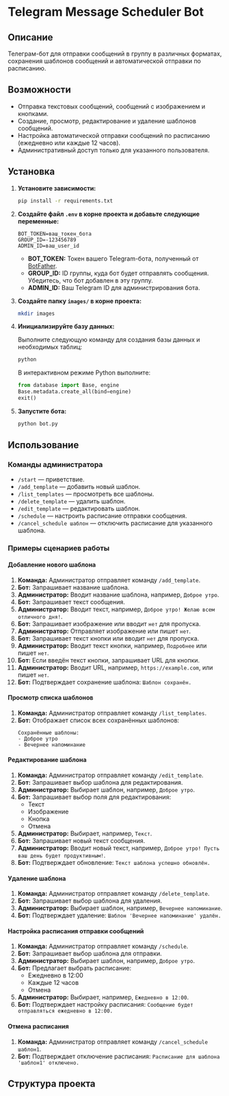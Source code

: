# Telegram Message Scheduler Bot

## Описание

Телеграм-бот для отправки сообщений в группу в различных форматах, сохранения шаблонов сообщений и автоматической отправки по расписанию.

## Возможности

- Отправка текстовых сообщений, сообщений с изображением и кнопками.
- Создание, просмотр, редактирование и удаление шаблонов сообщений.
- Настройка автоматической отправки сообщений по расписанию (ежедневно или каждые 12 часов).
- Административный доступ только для указанного пользователя.

## Установка



1. **Установите зависимости:**

    ```bash
    pip install -r requirements.txt
    ```

2. **Создайте файл `.env` в корне проекта и добавьте следующие переменные:**

    ```env
    BOT_TOKEN=ваш_токен_бота
    GROUP_ID=-123456789
    ADMIN_ID=ваш_user_id
    ```

    - **BOT_TOKEN:** Токен вашего Telegram-бота, полученный от [BotFather](https://t.me/BotFather).
    - **GROUP_ID:** ID группы, куда бот будет отправлять сообщения. Убедитесь, что бот добавлен в эту группу.
    - **ADMIN_ID:** Ваш Telegram ID для администрирования бота.

3. **Создайте папку `images/` в корне проекта:**

    ```bash
    mkdir images
    ```

4. **Инициализируйте базу данных:**

    Выполните следующую команду для создания базы данных и необходимых таблиц:

    ```bash
    python
    ```

    В интерактивном режиме Python выполните:

    ```python
    from database import Base, engine
    Base.metadata.create_all(bind=engine)
    exit()
    ```

5. **Запустите бота:**

    ```bash
    python bot.py
    ```

## Использование

### Команды администратора

- `/start` — приветствие.
- `/add_template` — добавить новый шаблон.
- `/list_templates` — просмотреть все шаблоны.
- `/delete_template` — удалить шаблон.
- `/edit_template` — редактировать шаблон.
- `/schedule` — настроить расписание отправки сообщения.
- `/cancel_schedule шаблон` — отключить расписание для указанного шаблона.

### Примеры сценариев работы

#### Добавление нового шаблона

1. **Команда:** Администратор отправляет команду `/add_template`.
2. **Бот:** Запрашивает название шаблона.
3. **Администратор:** Вводит название шаблона, например, `Доброе утро`.
4. **Бот:** Запрашивает текст сообщения.
5. **Администратор:** Вводит текст, например, `Доброе утро! Желаю всем отличного дня!`.
6. **Бот:** Запрашивает изображение или вводит `нет` для пропуска.
7. **Администратор:** Отправляет изображение или пишет `нет`.
8. **Бот:** Запрашивает текст кнопки или вводит `нет` для пропуска.
9. **Администратор:** Вводит текст кнопки, например, `Подробнее` или пишет `нет`.
10. **Бот:** Если введён текст кнопки, запрашивает URL для кнопки.
11. **Администратор:** Вводит URL, например, `https://example.com`, или пишет `нет`.
12. **Бот:** Подтверждает сохранение шаблона: `Шаблон сохранён.`

#### Просмотр списка шаблонов

1. **Команда:** Администратор отправляет команду `/list_templates`.
2. **Бот:** Отображает список всех сохранённых шаблонов:
    ```
    Сохранённые шаблоны:
    - Доброе утро
    - Вечернее напоминание
    ```

#### Редактирование шаблона

1. **Команда:** Администратор отправляет команду `/edit_template`.
2. **Бот:** Запрашивает выбор шаблона для редактирования.
3. **Администратор:** Выбирает шаблон, например, `Доброе утро`.
4. **Бот:** Запрашивает выбор поля для редактирования:
    - Текст
    - Изображение
    - Кнопка
    - Отмена
5. **Администратор:** Выбирает, например, `Текст`.
6. **Бот:** Запрашивает новый текст сообщения.
7. **Администратор:** Вводит новый текст, например, `Доброе утро! Пусть ваш день будет продуктивным!`.
8. **Бот:** Подтверждает обновление: `Текст шаблона успешно обновлён.`

#### Удаление шаблона

1. **Команда:** Администратор отправляет команду `/delete_template`.
2. **Бот:** Запрашивает выбор шаблона для удаления.
3. **Администратор:** Выбирает шаблон, например, `Вечернее напоминание`.
4. **Бот:** Подтверждает удаление: `Шаблон 'Вечернее напоминание' удалён.`

#### Настройка расписания отправки сообщений

1. **Команда:** Администратор отправляет команду `/schedule`.
2. **Бот:** Запрашивает выбор шаблона для отправки.
3. **Администратор:** Выбирает шаблон, например, `Доброе утро`.
4. **Бот:** Предлагает выбрать расписание:
    - Ежедневно в 12:00
    - Каждые 12 часов
    - Отмена
5. **Администратор:** Выбирает, например, `Ежедневно в 12:00`.
6. **Бот:** Подтверждает настройку расписания: `Сообщение будет отправляться ежедневно в 12:00.`

#### Отмена расписания

1. **Команда:** Администратор отправляет команду `/cancel_schedule шаблон1`.
2. **Бот:** Подтверждает отключение расписания: `Расписание для шаблона 'шаблон1' отключено.`

## Структура проекта

